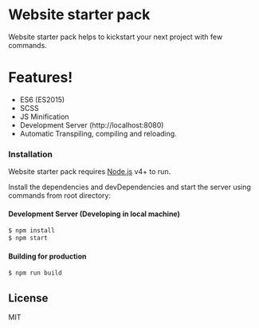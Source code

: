 # Website starter pack

Website starter pack helps to kickstart your next project with few commands.

# Features!

  - ES6 (ES2015)
  - SCSS
  - JS Minification
  - Development Server (http://localhost:8080)
  - Automatic Transpiling, compiling and reloading.

### Installation

Website starter pack requires [Node.js](https://nodejs.org/) v4+ to run.

Install the dependencies and devDependencies and start the server using commands from root directory:

#### Development Server (Developing in local machine)

```sh
$ npm install
$ npm start
```

#### Building for production
```sh
$ npm run build
```



License
----

MIT
